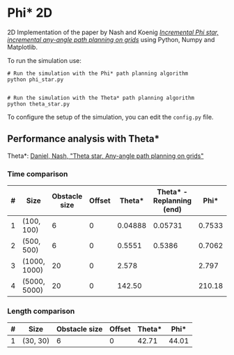 Phi* 2D
=======

2D Implementation of the paper by Nash and Koenig 
[_Incremental Phi star, incremental any-angle path planning on grids_](https://repository.upenn.edu/cgi/viewcontent.cgi?article=1021&context=grasp_papers)
using Python, Numpy and Matplotlib.

To run the simulation use:

```shell script
# Run the simulation with the Phi* path planning algorithm
python phi_star.py


# Run the simulation with the Theta* path planning algorithm
python theta_star.py
```

To configure the setup of the simulation, you can edit the `config.py` file.

## Performance analysis with Theta*

Theta*: [Daniel, Nash, "Theta star, Any-angle path planning on grids"](https://www.jair.org/index.php/jair/article/download/10676/25515/)

### Time comparison

| # | Size         | Obstacle size | Offset | Theta*  | Theta* - Replanning (end) | Phi*   | Phi* - Replanning (mid) | Phi* - Replanning (end) |
|---|--------------|---------------|--------|---------|---------------------------|--------|-------------------------|-------------------------|
| 1 | (100, 100)   | 6             | 0      | 0.04888 | 0.05731                   | 0.7533 | 0.03627                 | 0.03152                 |
| 2 | (500, 500)   | 6             | 0      | 0.5551  | 0.5386                    | 0.7062 | 0.5521                  | 0.3449                  |
| 3 | (1000, 1000) | 20            | 0      | 2.578   |                           | 2.797  |                         |                         |
| 4 | (5000, 5000) | 20            | 0      | 142.50  |                           | 210.18 |                         |                         |

### Length comparison

| # | Size     | Obstacle size | Offset | Theta* | Phi*  |
|---|----------|---------------|--------|--------|-------|
| 1 | (30, 30) | 6             | 0      | 42.71  | 44.01 |